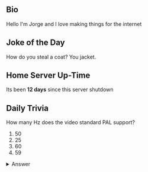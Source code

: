 ## Bio

Hello I'm Jorge and I love making things for the internet

## Joke of the Day

How do you steal a coat? You jacket.

## Home Server Up-Time

Its been **12 days** since this server shutdown


## Daily Trivia

How many Hz does the video standard PAL support?
 1. 50
 2. 25
 3. 60
 4. 59

<details>
  <summary>Answer</summary>
  50
</details>
